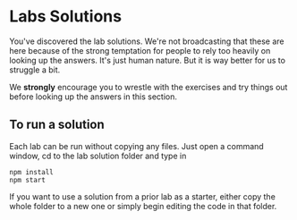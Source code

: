 # Labs Solutions
You've discovered the lab solutions. We're not broadcasting that these are here because of the strong temptation for people to rely too heavily on looking up the answers. It's just human nature. But it is way better for us to struggle a bit.

We **strongly** encourage you to wrestle with the exercises and try things out before looking up the answers in this section.

## To run a solution
Each lab can be run without copying any files. Just open a command window, cd to the lab solution folder and type in 
```
npm install
npm start
```
If you want to use a solution from a prior lab as a starter, either copy the whole folder to a new one or simply begin editing the code in that folder.

